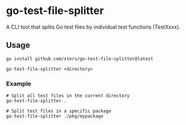 # go-test-file-splitter

A CLI tool that splits Go test files by individual test functions (TestXxxx).

## Usage

```shell
go install github.com/sters/go-test-file-splitter@latest
```

```shell
go-test-file-splitter <directory>
```

### Example

```shell
# Split all test files in the current directory
go-test-file-splitter .

# Split test files in a specific package
go-test-file-splitter ./pkg/mypackage
```
